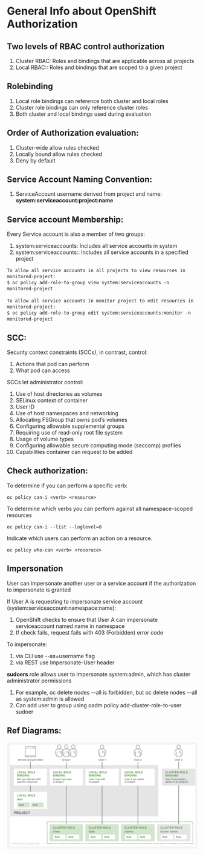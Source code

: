 # General Info about OpenShift Authorization

## Two levels of RBAC control authorization
1. Cluster RBAC: Roles and bindings that are applicable across all projects
2. Local RBAC:: Roles and bindings that are scoped to a given project

## Rolebinding
1. Local role bindings can reference both cluster and local roles
2. Cluster role bindings can only reference cluster roles
3. Both cluster and local bindings used during evaluation

## Order of Authorization evaluation:
1. Cluster-wide allow rules checked
2. Locally bound allow rules checked
3. Deny by default

## Service Account Naming Convention:
1. ServiceAccount username derived from project and name: **system:serviceaccount:project:name**

## Service account Membership:
Every Service account is also a member of two groups:
1. system:serviceaccounts: Includes all service accounts in system
2. system:serviceaccounts:<project>: Includes all service accounts in a specified project

```
To allow all service accounts in all projects to view resources in monitored-project:
$ oc policy add-role-to-group view system:serviceaccounts -n monitored-project
	
To allow all service accounts in monitor project to edit resources in monitored-project:
$ oc policy add-role-to-group edit system:serviceaccounts:monitor -n monitored-project
```

## SCC:
Security context constraints (SCCs), in contrast, control:
1. Actions that pod can perform
2. What pod can access

SCCs let administrator control:
1. Use of host directories as volumes
2. SELinux context of container
3. User ID
4. Use of host namespaces and networking
5. Allocating FSGroup that owns pod’s volumes
6. Configuring allowable supplemental groups
7. Requiring use of read-only root file system
8. Usage of volume types
9. Configuring allowable secure computing mode (seccomp) profiles
10. Capabilities container can request to be added

## Check authorization:
To determine if you can perform a specific verb:
```
oc policy can-i <verb> <resource>
```

To determine which verbs you can perform against all namespace-scoped resources
```
oc policy can-i --list --loglevel=8
```

Indicate which users can perform an action on a resource.
```
oc policy who-can <verb> <resoruce>
```

## Impersonation
User can impersonate another user or a service account if the authorization to impersonate is granted

If User A is requesting to impersonate service account (system:serviceaccount:namespace:name):
1. OpenShift checks to ensure that User A can impersonate serviceaccount named name in namespace
2. If check fails, request fails with 403 (Forbidden) error code

To impersonate:
1. via CLI use --as=username flag
2. via REST use Impersonate-User header


**sudoers** role allows user to impersonate system:admin, which has cluster administrator permissions
1. For example, oc delete nodes --all is forbidden, but oc delete nodes --all as system:admin is allowed
2. Can add user to group using oadm policy add-cluster-role-to-user sudoer <username>

## Ref Diagrams:
![Alt text](rbacbinding.png?raw=true "")
